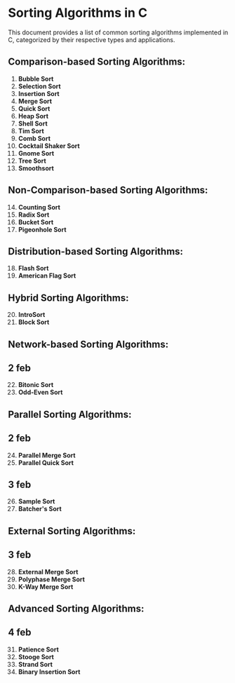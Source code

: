 # Sorting Algorithms in C

This document provides a list of common sorting algorithms implemented in C, categorized by their respective types and applications.

## Comparison-based Sorting Algorithms:
1. **Bubble Sort**
2. **Selection Sort**
3. **Insertion Sort**
4. **Merge Sort**
5. **Quick Sort**
6. **Heap Sort**
7. **Shell Sort**
8. **Tim Sort**
9. **Comb Sort**
10. **Cocktail Shaker Sort**
11. **Gnome Sort**
12. **Tree Sort**
13. **Smoothsort**

## Non-Comparison-based Sorting Algorithms:
14. **Counting Sort**
15. **Radix Sort**
16. **Bucket Sort**
17. **Pigeonhole Sort**

## Distribution-based Sorting Algorithms:
18. **Flash Sort**
19. **American Flag Sort**

## Hybrid Sorting Algorithms:
20. **IntroSort**
21. **Block Sort**

## Network-based Sorting Algorithms:
## 2 feb
22. **Bitonic Sort**
23. **Odd-Even Sort**

## Parallel Sorting Algorithms:
## 2 feb
24. **Parallel Merge Sort**
25. **Parallel Quick Sort**
## 3 feb
26. **Sample Sort**
27. **Batcher's Sort**

## External Sorting Algorithms:
## 3 feb
28. **External Merge Sort**
29. **Polyphase Merge Sort**
30. **K-Way Merge Sort**

## Advanced Sorting Algorithms:
## 4 feb
31. **Patience Sort**
32. **Stooge Sort**
33. **Strand Sort**
34. **Binary Insertion Sort**
